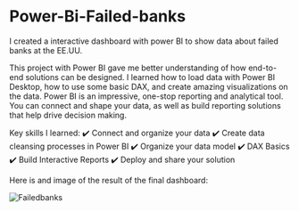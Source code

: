 # Power-Bi-Failed-banks

I created a interactive dashboard with power BI to show data about failed banks at the EE.UU.

This project with Power BI gave me better understanding of how end-to-end solutions can be designed. I learned how to load data with Power BI Desktop, how to use some basic DAX, and create amazing visualizations on the data. Power BI is an impressive, one-stop reporting and analytical tool. You can connect and shape your data, as well as build reporting solutions that help drive decision making.

Key skills I learned: 
✔️ Connect and organize your data
✔️ Create data cleansing processes in Power BI
✔️ Organize your data model
✔️ DAX Basics
✔️ Build Interactive Reports
✔️ Deploy and share your solution


Here is and image of the result of the final dashboard:

![Failedbanks](https://user-images.githubusercontent.com/120477092/207364867-0a06b45d-c65a-467c-bbc3-7b03feb0a185.png)
